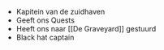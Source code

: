 
- Kapitein van de zuidhaven
- Geeft ons Quests
- Heeft ons naar [[De Graveyard]] gestuurd
- Black hat captain